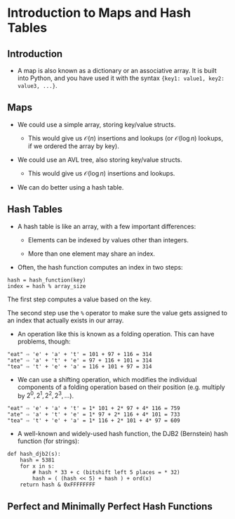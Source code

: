 # Introduction to Maps and Hash Tables

## Introduction

- A map is also known as a dictionary or an associative array. It is built into Python, and you have used it with the syntax `{key1: value1, key2: value3, ...}`.

## Maps

- We could use a simple array, storing key/value structs.

  - This would give us $\mathcal{O}(n)$ insertions and lookups (or $\mathcal{O}(\log n)$ lookups, if we ordered the array by key).

- We could use an AVL tree, also storing key/value structs.

  - This would give us $\mathcal{O}(\log n)$ insertions and lookups.

- We can do better using a hash table. 

## Hash Tables

- A hash table is like an array, with a few important differences:

  - Elements can be indexed by values other than integers.

  - More than one element may share an index.

- Often, the hash function computes an index in two steps:

```{}
hash = hash_function(key)
index = hash % array_size
```

The first step computes a value based on the key.

The second step use the `%` operator to make sure the value gets assigned to an index that actually exists in our array.

- An operation like this is known as a folding operation. This can have problems, though:

```{}
"eat" ⇨ 'e' + 'a' + 't' = 101 + 97 + 116 = 314
"ate" ⇨ 'a' + 't' + 'e' = 97 + 116 + 101 = 314
"tea" ⇨ 't' + 'e' + 'a' = 116 + 101 + 97 = 314
```

- We can use a shifting operation, which modifies the individual components of a folding operation based on their position (e.g. multiply by $2^0, 2^1, 2^2, 2^3,  ...$).

```{}
"eat" ⇨ 'e' + 'a' + 't' = 1* 101 + 2* 97 + 4* 116 = 759
"ate" ⇨ 'a' + 't' + 'e' = 1* 97 + 2* 116 + 4* 101 = 733
"tea" ⇨ 't' + 'e' + 'a' = 1* 116 + 2* 101 + 4* 97 = 609
```

- A well-known and widely-used hash function, the DJB2 (Bernstein) hash function (for strings):

```{}
def hash_djb2(s):
    hash = 5381
    for x in s:
        # hash * 33 + c (bitshift left 5 places = * 32)
        hash = ( (hash << 5) + hash ) + ord(x) 
    return hash & 0xFFFFFFFF
```

## Perfect and Minimally Perfect Hash Functions

